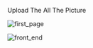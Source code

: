 
 Upload The All The Picture

 ![first_page](https://github.com/user-attachments/assets/39c5b3e7-c5d9-489c-bfdb-85c326379eff)

 
![front_end](https://github.com/user-attachments/assets/deee28fd-d63b-492b-9770-a8f43cc41628)
